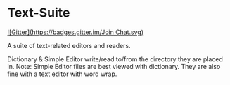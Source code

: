 Text-Suite
==========
[![Gitter](https://badges.gitter.im/Join Chat.svg)](https://gitter.im/Voracious-Software/Text-Suite?utm_source=badge&utm_medium=badge&utm_campaign=pr-badge&utm_content=badge)

A suite of text-related editors and readers.

Dictionary & Simple Editor write/read to/from the directory they are placed in.
Note: Simple Editor files are best viewed with dictionary. They are also fine with a text editor with word wrap.
